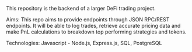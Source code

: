 This repository is the backend of a larger DeFi trading project.

Aims: This repo aims to provide endpoints through JSON RPC/REST endpoints. It will be able to log trades, retrieve accurate pricing data and make PnL calculations to breakdown top performing strategies and tokens.

Technologies: Javascript - Node.js, Express.js, SQL, PostgreSQL
